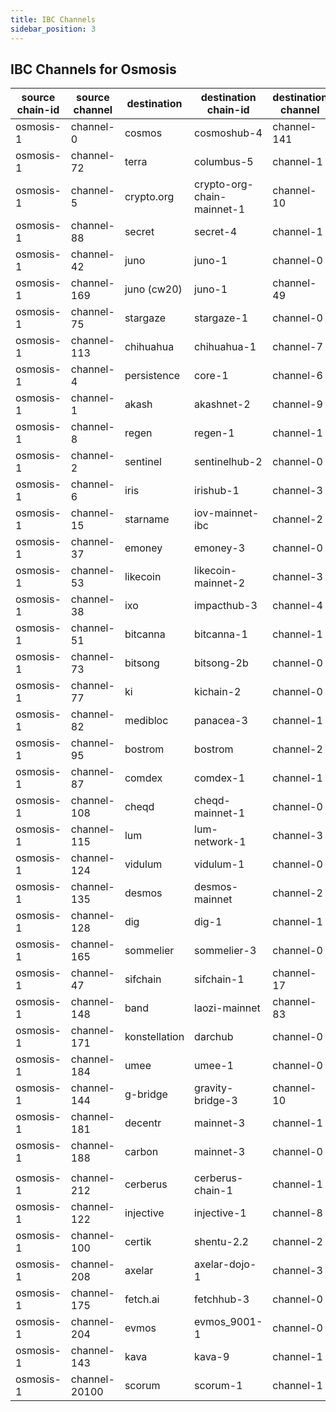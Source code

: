 ```yaml
---
title: IBC Channels
sidebar_position: 3
---
```

## IBC Channels for Osmosis

| source chain-id  | source channel  | destination | destination chain-id  | destination channel |
| ---------------- | --------------- | ----------- | --------------------- | ------------------- |
| osmosis-1 | channel-0 | cosmos | cosmoshub-4 | channel-141 |
| osmosis-1 | channel-72 | terra | columbus-5 | channel-1 |
| osmosis-1 | channel-5 | crypto.org | crypto-org-chain-mainnet-1 | channel-10 |
| osmosis-1 | channel-88 | secret | secret-4 | channel-1 |
| osmosis-1 | channel-42 | juno | juno-1 | channel-0 |
| osmosis-1 | channel-169 | juno (cw20) | juno-1 | channel-49 |
| osmosis-1 | channel-75 | stargaze | stargaze-1 | channel-0 |
| osmosis-1 | channel-113 | chihuahua | chihuahua-1 | channel-7 |
| osmosis-1 | channel-4 | persistence | core-1 | channel-6 |
| osmosis-1 | channel-1 | akash | akashnet-2 | channel-9 |
| osmosis-1 | channel-8 | regen | regen-1 | channel-1 |
| osmosis-1 | channel-2 | sentinel | sentinelhub-2 | channel-0 |
| osmosis-1 | channel-6 | iris | irishub-1 | channel-3 |
| osmosis-1 | channel-15 | starname | iov-mainnet-ibc | channel-2 |
| osmosis-1 | channel-37 | emoney | emoney-3 | channel-0 |
| osmosis-1 | channel-53 | likecoin | likecoin-mainnet-2 | channel-3 |
| osmosis-1 | channel-38 | ixo | impacthub-3 | channel-4 |
| osmosis-1 | channel-51 | bitcanna | bitcanna-1 | channel-1 |
| osmosis-1 | channel-73 | bitsong | bitsong-2b | channel-0 |
| osmosis-1 | channel-77 | ki | kichain-2 | channel-0 |
| osmosis-1 | channel-82 | medibloc | panacea-3 | channel-1 |
| osmosis-1 | channel-95 | bostrom | bostrom | channel-2 |
| osmosis-1 | channel-87 | comdex | comdex-1 | channel-1 |
| osmosis-1 | channel-108 | cheqd | cheqd-mainnet-1 | channel-0 |
| osmosis-1 | channel-115 | lum | lum-network-1 | channel-3 |
| osmosis-1 | channel-124 | vidulum | vidulum-1 | channel-0 |
| osmosis-1 | channel-135 | desmos | desmos-mainnet | channel-2 |
| osmosis-1 | channel-128 | dig | dig-1 | channel-1 |
| osmosis-1 | channel-165 | sommelier | sommelier-3 | channel-0 |
| osmosis-1 | channel-47 | sifchain | sifchain-1 | channel-17 |
| osmosis-1 | channel-148 | band | laozi-mainnet | channel-83 |
| osmosis-1 | channel-171 | konstellation | darchub | channel-0 |
| osmosis-1 | channel-184 | umee | umee-1 | channel-0 |
| osmosis-1 | channel-144 | g-bridge | gravity-bridge-3 | channel-10 |
| osmosis-1 | channel-181 | decentr | mainnet-3 | channel-1 |
| osmosis-1 | channel-188 | carbon | mainnet-3 | channel-0 |
||||||
| osmosis-1 | channel-212 | cerberus | cerberus-chain-1 | channel-1 |
| osmosis-1 | channel-122 | injective | injective-1 | channel-8 |
| osmosis-1 | channel-100 | certik | shentu-2.2 | channel-2 |
| osmosis-1 | channel-208 | axelar | axelar-dojo-1 | channel-3 |
| osmosis-1 | channel-175 | fetch.ai | fetchhub-3 | channel-0 |
| osmosis-1 | channel-204 | evmos | evmos_9001-1 | channel-0 |
| osmosis-1 | channel-143 | kava | kava-9 | channel-1 |
| osmosis-1 | channel-20100 | scorum | scorum-1 | channel-1 |

